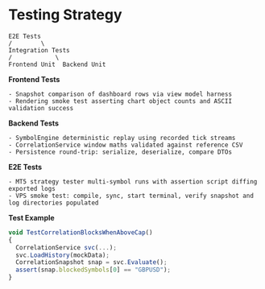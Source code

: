 # Testing Strategy
```
E2E Tests
/        \
Integration Tests
/            \
Frontend Unit  Backend Unit
```

**Frontend Tests**
```
- Snapshot comparison of dashboard rows via view model harness
- Rendering smoke test asserting chart object counts and ASCII validation success
```

**Backend Tests**
```
- SymbolEngine deterministic replay using recorded tick streams
- CorrelationService window maths validated against reference CSV
- Persistence round-trip: serialize, deserialize, compare DTOs
```

**E2E Tests**
```
- MT5 strategy tester multi-symbol runs with assertion script diffing exported logs
- VPS smoke test: compile, sync, start terminal, verify snapshot and log directories populated
```

**Test Example**
```typescript
void TestCorrelationBlocksWhenAboveCap()
{
  CorrelationService svc(...);
  svc.LoadHistory(mockData);
  CorrelationSnapshot snap = svc.Evaluate();
  assert(snap.blockedSymbols[0] == "GBPUSD");
}
```